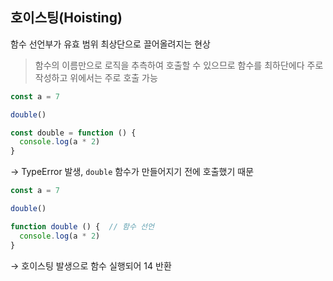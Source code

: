 ## 호이스팅(Hoisting)

함수 선언부가 유효 범위 최상단으로 끌어올려지는 현상
> 함수의 이름만으로 로직을 추측하여 호출할 수 있으므로 함수를 최하단에다 주로 작성하고 위에서는 주로 호출 가능

```jsx
const a = 7

double()

const double = function () {
  console.log(a * 2)
}
```

→ TypeError 발생, `double` 함수가 만들어지기 전에 호출했기 때문

```jsx
const a = 7

double()

function double () {  // 함수 선언
  console.log(a * 2)
}
```

→ 호이스팅 발생으로 함수 실행되어 14 반환
